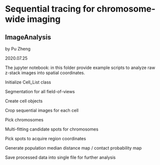 # Sequential tracing for chromosome-wide imaging

## ImageAnalysis

by Pu Zheng

2020.07.25

The jupyter notebook: []() in this folder provide example scripts to analyze raw z-stack images into spatial coordinates. 


Initialize Cell_List class

Segmentation for all field-of-views

Create cell objects

Crop sequential images for each cell

Pick chromosomes

Multi-fitting candidate spots for chromosomes

Pick spots to acquire region coordinates

Generate population median distance map / contact probability map

Save processed data into single file for further analysis